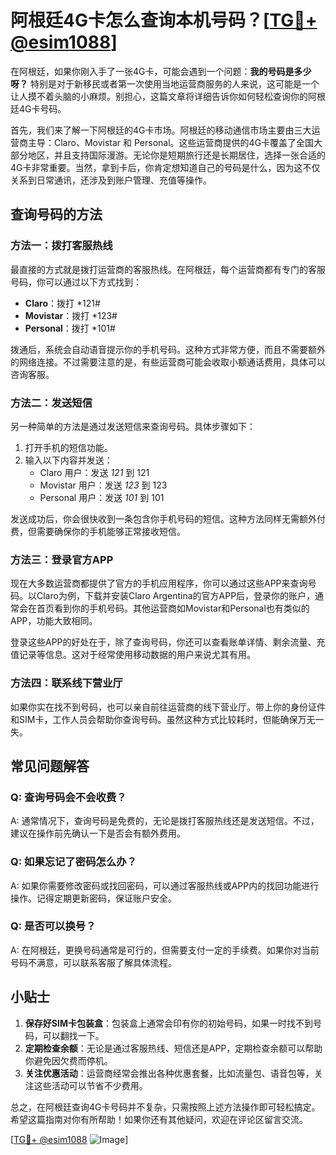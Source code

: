 # 阿根廷4G卡怎么查询本机号码？[[TG💪+ @esim1088](https://t.me/s/esim1088)]

在阿根廷，如果你刚入手了一张4G卡，可能会遇到一个问题：**我的号码是多少呀？** 特别是对于新移民或者第一次使用当地运营商服务的人来说，这可能是一个让人摸不着头脑的小麻烦。别担心，这篇文章将详细告诉你如何轻松查询你的阿根廷4G卡号码。

首先，我们来了解一下阿根廷的4G卡市场。阿根廷的移动通信市场主要由三大运营商主导：Claro、Movistar 和 Personal。这些运营商提供的4G卡覆盖了全国大部分地区，并且支持国际漫游。无论你是短期旅行还是长期居住，选择一张合适的4G卡非常重要。当然，拿到卡后，你肯定想知道自己的号码是什么，因为这不仅关系到日常通讯，还涉及到账户管理、充值等操作。

## 查询号码的方法

### 方法一：拨打客服热线

最直接的方式就是拨打运营商的客服热线。在阿根廷，每个运营商都有专门的客服号码，你可以通过以下方式找到：

- **Claro**：拨打 *121#
- **Movistar**：拨打 *123#
- **Personal**：拨打 *101#

拨通后，系统会自动语音提示你的手机号码。这种方式非常方便，而且不需要额外的网络连接。不过需要注意的是，有些运营商可能会收取小额通话费用，具体可以咨询客服。

### 方法二：发送短信

另一种简单的方法是通过发送短信来查询号码。具体步骤如下：

1. 打开手机的短信功能。
2. 输入以下内容并发送：
   - Claro 用户：发送 *121* 到 121
   - Movistar 用户：发送 *123* 到 123
   - Personal 用户：发送 *101* 到 101

发送成功后，你会很快收到一条包含你手机号码的短信。这种方法同样无需额外付费，但需要确保你的手机能够正常接收短信。

### 方法三：登录官方APP

现在大多数运营商都提供了官方的手机应用程序，你可以通过这些APP来查询号码。以Claro为例，下载并安装Claro Argentina的官方APP后，登录你的账户，通常会在首页看到你的手机号码。其他运营商如Movistar和Personal也有类似的APP，功能大致相同。

登录这些APP的好处在于，除了查询号码，你还可以查看账单详情、剩余流量、充值记录等信息。这对于经常使用移动数据的用户来说尤其有用。

### 方法四：联系线下营业厅

如果你实在找不到号码，也可以亲自前往运营商的线下营业厅。带上你的身份证件和SIM卡，工作人员会帮助你查询号码。虽然这种方式比较耗时，但能确保万无一失。

## 常见问题解答

### Q: 查询号码会不会收费？
A: 通常情况下，查询号码是免费的，无论是拨打客服热线还是发送短信。不过，建议在操作前先确认一下是否会有额外费用。

### Q: 如果忘记了密码怎么办？
A: 如果你需要修改密码或找回密码，可以通过客服热线或APP内的找回功能进行操作。记得定期更新密码，保证账户安全。

### Q: 是否可以换号？
A: 在阿根廷，更换号码通常是可行的，但需要支付一定的手续费。如果你对当前号码不满意，可以联系客服了解具体流程。

## 小贴士

1. **保存好SIM卡包装盒**：包装盒上通常会印有你的初始号码，如果一时找不到号码，可以翻找一下。
2. **定期检查余额**：无论是通过客服热线、短信还是APP，定期检查余额可以帮助你避免因欠费而停机。
3. **关注优惠活动**：运营商经常会推出各种优惠套餐，比如流量包、语音包等，关注这些活动可以节省不少费用。

总之，在阿根廷查询4G卡号码并不复杂，只需按照上述方法操作即可轻松搞定。希望这篇指南对你有所帮助！如果你还有其他疑问，欢迎在评论区留言交流。

[[TG💪+ @esim1088](https://t.me/s/esim1088) ![Image](https://i.postimg.cc/4NQfJmqS/Snipaste-2025-05-13-00-14-12.png)]